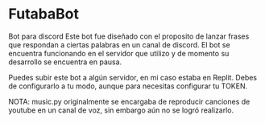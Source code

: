 # FutabaBot
 Bot para discord
Este bot fue diseñado con el proposito de lanzar frases que respondan a ciertas palabras en un canal de discord.
El bot se encuentra funcionando en el servidor que utilizo y de momento su desarrollo se encuentra en pausa.

Puedes subir este bot a algún servidor, en mi caso estaba en Replit. 
Debes de configurarlo a tu modo, aunque para necesitas configurar tu TOKEN.

NOTA: music.py originalmente se encargaba de reproducir canciones de youtube en un canal de voz, sin embargo aún no se logró realizarlo.